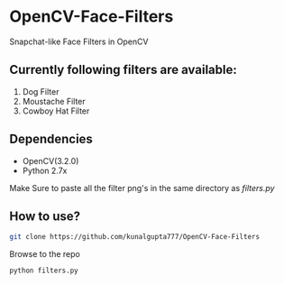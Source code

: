 # OpenCV-Face-Filters
Snapchat-like Face Filters in OpenCV
## Currently following filters are available:

1. Dog Filter
2. Moustache Filter
3. Cowboy Hat Filter

## Dependencies
 - OpenCV(3.2.0)
 - Python 2.7x
 
Make Sure to paste all the filter png's in the same directory as _filters.py_

## How to use?
```bash
git clone https://github.com/kunalgupta777/OpenCV-Face-Filters
```
Browse to the repo
``` bash
python filters.py
```
